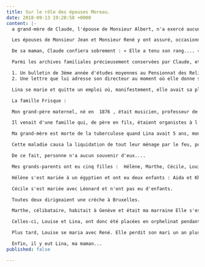 ```yaml
---
title: Sur le rôle des épouses Moreau.
date: 2018-09-13 19:28:58 +0000
content: |-
  a grand-mère de Claude, l'épouse de Monsieur Albert, n'a exercé aucun rôle dans l'entreprise.

  Les épouses de Monsieur Jean et Monsieur René y ont assuré, occasionnellement, des fonctions de remplacement, en cas d'ouvrière défaillante.

  De sa maman, Claude confiera sobrement : « Elle a tenu son rang.... »

  Parmi les archives familiales précieusement conservées par Claude, et avant lui par son père et son grand-père, figurent deux documents qui « parlent » de Lina Frisque, la maman,  « Madame René »....  

  1. Un bulletin de 3ème année d'études moyennes au Pensionnat des Religieuses Ursulines de Melsbroek. Ses résultats sont excellents : elle obtient 88,34% des points et occupe une 5èm place (sur 34 élèves). Au programme, anglais et sciences commerciales.
  2. Une lettre que lui adresse son directeur au moment où elle donne sa démission à l'Union internationale des Associations pour la Société des Nations....afin de se marier. Il lui exprime sa gratitude pour les services rendus et rend hommage à son exceptionnel dévouement. C'est une belle lettre manuscrite, personnelle....et affectueuse.              

  Lina se marie et quitte un emploi où, manifestement, elle avait sa place pour entrer dans la famille Moreau : cela va-t-il de soi ?

  La famille Frisque :

  Mon grand-père maternel, né en  1876 , était musicien, professeur de piano et d'orgue et également accompagnateur de films muets au cinéma (pour l'alimentaire...).

  Il venait d'une famille qui, de père en fils, étaient organistes à l'église de Longueville (Brabant-Wallon).

  Ma grand-mère est morte de la tuberculose quand Lina avait 5 ans, mon grand-père, l'année suivante. 

  Cette maladie causa la liquidation de tout leur ménage par le feu, pour éviter la contagion.

  De ce fait, personne n'a aucun souvenir d'eux....

  Mes grands-parents ont eu cinq filles :  Hélène, Marthe, Cécile, Louise et Pauline dite Lina, ma maman. 

  Hélène s'est mariée à un égyptien et ont eu deux enfants : Aida et Khalid.

  Cécile s'est mariée avec Léonard et n'ont pas eu d'enfants.

  Toutes deux dirigeaient une crèche à Bruxelles.

  Marthe, célibataire, habitait à Genève et était ma marraine Elle s'est beaucoup occupée de ses petites sœurs.

  Celles-ci, Louise et Lina, ont donc été placées en orphelinat pendant leur enfance et ont poursuivi ensuite leurs études au pensionnat des religieuses à Ellezelles.

  Plus tard, Louise se maria avec René. Elle perdit son mari un an plus tard mais mettait au monde ma cousine Claudine, qui a juste un mois de plus que moi. Elle fut en quelque sorte un peu comme ma demi sœur.

  Enfin, il y eut Lina, ma maman...
published: false

---
```

